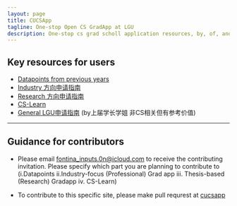 ```yaml
---
layout: page
title: CUCSApp
tagline: One-stop Open CS GradApp at LGU
description: One-stop cs grad scholl application resources, by, of, and for LGUers
---
```


## Key resources for users

- [Datapoints from previous years](pages/data_point.html)
- [Industry 方向申请指南](pages/industry_app.html)
- [Research 方向申请指南](pages/research_app.html)
- [CS-Learn](pages/cs_learn.html)
- [General LGU申请指南](pages/gag.html) (by上届学长学姐 非CS相关但有参考价值)

---

## Guidance for contributors

- Please email [fontina_inputs.0n@icloud.com](mailto:fontina_inputs.0n@icloud.com) to receive the contributing invitation. Please specify which part you are planning to contribute to (i.Datapoints ii.Industry-focus (Professional) Grad app iii. Thesis-based (Research) Gradapp iv. CS-Learn)

- To contribute to this specific site, please make pull requrest at [cucsapp](https://github.com/philipzhux/cucsapp)